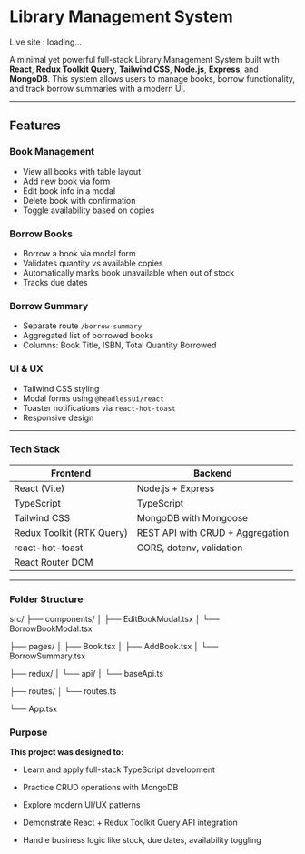 # Library Management System

Live site : loading...

A minimal yet powerful full-stack Library Management System built with **React**, **Redux Toolkit Query**, **Tailwind CSS**, **Node.js**, **Express**, and **MongoDB**. This system allows users to manage books, borrow functionality, and track borrow summaries with a modern UI.

---

## Features

### Book Management

- View all books with table layout
- Add new book via form
- Edit book info in a modal
- Delete book with confirmation
- Toggle availability based on copies

### Borrow Books

- Borrow a book via modal form
- Validates quantity vs available copies
- Automatically marks book unavailable when out of stock
- Tracks due dates

### Borrow Summary

- Separate route `/borrow-summary`
- Aggregated list of borrowed books
- Columns: Book Title, ISBN, Total Quantity Borrowed

### UI & UX

- Tailwind CSS styling
- Modal forms using `@headlessui/react`
- Toaster notifications via `react-hot-toast`
- Responsive design

---

### Tech Stack

| Frontend                  | Backend                          |
| ------------------------- | -------------------------------- |
| React (Vite)              | Node.js + Express                |
| TypeScript                | TypeScript                       |
| Tailwind CSS              | MongoDB with Mongoose            |
| Redux Toolkit (RTK Query) | REST API with CRUD + Aggregation |
| react-hot-toast           | CORS, dotenv, validation         |
| React Router DOM          |                                  |

---

### Folder Structure

src/
├── components/ 
│ ├── EditBookModal.tsx
│ └── BorrowBookModal.tsx 

├── pages/
│ ├── Book.tsx
│ ├── AddBook.tsx 
│ └── BorrowSummary.tsx 

├── redux/
│ └── api/
│ └── baseApi.ts 

├── routes/
│ └── routes.ts 

└── App.tsx

### Purpose

**This project was designed to:**

- Learn and apply full-stack TypeScript development

- Practice CRUD operations with MongoDB

- Explore modern UI/UX patterns

- Demonstrate React + Redux Toolkit Query API integration

- Handle business logic like stock, due dates, availability toggling
